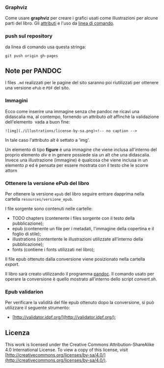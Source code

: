 ### Graphviz

Come usare **graphviz** per creare i grafici usati come illustrazioni per alcune parti del libro.
Gli [attributi](http://www.graphviz.org/doc/info/attrs.html) e l'uso da [linea di comando](http://www.graphviz.org/content/command-line-invocation).

### push sul repository

da linea di comando usa questa stringa:

```
git push origin gh-pages
```


## Note per PANDOC

I files ```.md``` realizzati per le pagine del sito saranno poi riutilizzati per ottenere una versione ```ePub``` e ```PDF``` del sito.

### Immagini

Ecco come inserire una immagine senza che pandoc ne ricavi una didascalia ma, al contempo, fornendo un attributo _alt_ affinchè la validazione dell'elemento <img> vada a buon fine:

    ![img](./illustrations/license-by-sa.png)<!-- no caption -->

In tale caso l'attributo alt è settato a 'img'.

Un elemento di tipo **figure** è una immagine che viene inclusa all'interno del proprio elemento _div_ e in genere possiede sia un alt che una didascalia. Invece una illustrazione (immagine) è qualcosa che viene inclusa in un elemento _p_ ed è pensata per essere mostrata con il testo che le scorre attorn

### Ottenere la versione ePub del libro

Per ottenere la versione ```epub``` del libro seguire entrare dapprima nella cartella ```resources/versione_epub```.

I file sorgente sono contenuti nelle cartelle:

* TODO chapters (contenente i files sorgente con il testo della pubblicazione);
* epub (contenente un file per i metadati, l'immagine della copertina e il foglio di stile);
* illustrations (contentente le illustrazioni utilizzate all'interno della pubblicazione);
* fonts (contiene i fonts utilizzati nel libro);

Il file epub ottenuto dalla conversione viene posizionato nella cartella _export_.

Il libro sarà creato utilizzando il programma [pandoc](http://pandoc.org/). Il comando usato per operare la conversione è quello mostrato all'interno dello script _convert.sh_.

### Epub validarion

Per verificare la validità del file epub ottenuto dopo la conversione, si può utilizzare il seguente strumento:

* [http://validator.idpf.org/](http://validator.idpf.org/);

## Licenza

This work is licensed under the Creative Commons Attribution-ShareAlike 4.0 International License.
To view a copy of this license, visit [http://creativecommons.org/licenses/by-sa/4.0/](http://creativecommons.org/licenses/by-sa/4.0/).
